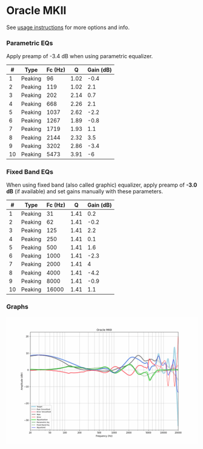 # Oracle MKII
See [usage instructions](https://github.com/jaakkopasanen/AutoEq#usage) for more options and info.

### Parametric EQs
Apply preamp of -3.4 dB when using parametric equalizer.

|   # | Type    |   Fc (Hz) |    Q |   Gain (dB) |
|-----|---------|-----------|------|-------------|
|   1 | Peaking |        96 | 1.02 |        -0.4 |
|   2 | Peaking |       119 | 1.02 |         2.1 |
|   3 | Peaking |       202 | 2.14 |         0.7 |
|   4 | Peaking |       668 | 2.26 |         2.1 |
|   5 | Peaking |      1037 | 2.62 |        -2.2 |
|   6 | Peaking |      1267 | 1.89 |        -0.8 |
|   7 | Peaking |      1719 | 1.93 |         1.1 |
|   8 | Peaking |      2144 | 2.32 |         3.5 |
|   9 | Peaking |      3202 | 2.86 |        -3.4 |
|  10 | Peaking |      5473 | 3.91 |        -6   |

### Fixed Band EQs
When using fixed band (also called graphic) equalizer, apply preamp of **-3.0 dB** (if available) and set gains manually with these parameters.

|   # | Type    |   Fc (Hz) |    Q |   Gain (dB) |
|-----|---------|-----------|------|-------------|
|   1 | Peaking |        31 | 1.41 |         0.2 |
|   2 | Peaking |        62 | 1.41 |        -0.2 |
|   3 | Peaking |       125 | 1.41 |         2.2 |
|   4 | Peaking |       250 | 1.41 |         0.1 |
|   5 | Peaking |       500 | 1.41 |         1.6 |
|   6 | Peaking |      1000 | 1.41 |        -2.3 |
|   7 | Peaking |      2000 | 1.41 |         4   |
|   8 | Peaking |      4000 | 1.41 |        -4.2 |
|   9 | Peaking |      8000 | 1.41 |        -0.9 |
|  10 | Peaking |     16000 | 1.41 |         1.1 |

### Graphs
![](./Oracle%20MKII.png)
